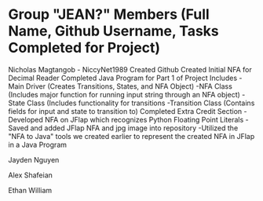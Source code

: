Group "JEAN?" Members (Full Name, Github Username, Tasks Completed for Project)
================================================================================
Nicholas Magtangob - NiccyNet1989
  Created Github
  Created Initial NFA for Decimal Reader
  Completed Java Program for Part 1 of Project
	Includes
		-Main Driver (Creates Transitions, States, and NFA Object)
		-NFA Class (Includes major function for running input string through an NFA object)
		-State Class (Includes functionality for transitions
		-Transition Class (Contains fields for input and state to transition to)
	Completed Extra Credit Section
		-Developed NFA on JFlap which recognizes Python Floating Point Literals
		-Saved and added JFlap NFA and jpg image into repository
		-Utilized the "NFA to Java" tools we created earlier to represent the created NFA in JFlap in a Java Program


Jayden Nguyen



Alex Shafeian



Ethan William
